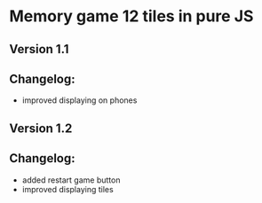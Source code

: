 # Memory game 12 tiles in pure JS
## Version 1.1
## Changelog:
- improved displaying on phones

## Version 1.2
## Changelog:
- added restart game button
- improved displaying tiles